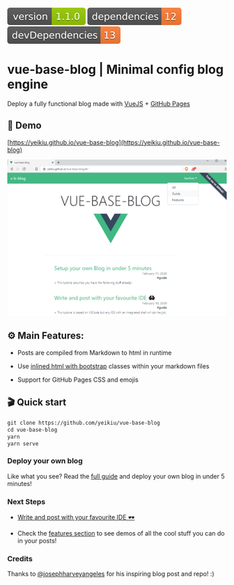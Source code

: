 <img src=".ci_badges/npm-version-badge.svg" /> <img src=".ci_badges/npm-dependencies-badge.svg" /> <img src=".ci_badges/npm-devdependencies-badge.svg" />

# vue-base-blog | Minimal config blog engine

Deploy a fully functional blog made with [VueJS](https://vuejs.org/) + [GitHub Pages](https://guides.github.com/features/pages/)

## 👀 Demo

[https://yeikiu.github.io/vue-base-blog](https://yeikiu.github.io/vue-base-blog)

![vbb_screenshot](public/data/assets/vbb_screenshot.png)


## ⚙️ Main Features:

* Posts are compiled from Markdown to html in runtime

* Use [inlined html with bootstrap](https://yeikiu.github.io/vue-base-blog/#/features/inline-bootstrap-html) classes within your markdown files

* Support for GitHub Pages CSS and emojis


## 🎬 Quick start

    git clone https://github.com/yeikiu/vue-base-blog
    cd vue-base-blog
    yarn
    yarn serve


### Deploy your own blog

Like what you see?
Read the [full guide](https://yeikiu.github.io/vue-base-blog/#/guide/setup-yor-own-blog) and deploy your own blog in under 5 minutes!


### Next Steps

- [Write and post with your favourite IDE 🕶](https://yeikiu.github.io/vue-base-blog/#/guide/post-with-your-favourite-ide)

- Check the [features section](https://yeikiu.github.io/vue-base-blog/#/features) to see demos of all the cool stuff you can do in your posts!


### Credits

Thanks to [@josephharveyangeles](https://github.com/josephharveyangeles/vue-markdown-blog) for his inspiring blog post and repo! :)